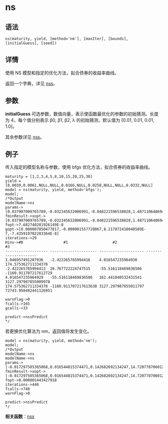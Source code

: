 # ns

## 语法

`ns(maturity, yield, [method='nm'], [maxIter], [bounds], [initialGuess],
[seed])`

## 详情

使用 NS 模型和指定的优化方法，拟合债券的收益率曲线。

返回一个字典，详见 [nss](nss.html)。

## 参数

**initialGuess** 可选参数，数值向量，表示使函数最优化的参数的初始猜测。长度为 4，每个值分别表示 β0,
β1, β2, λ 的初始猜测，默认值为 [0.01, 0.01, 0.01, 1.0]。

其余参数详见 [nss](nss.html)。

## 例子

传入指定的模型名称与参数，使用 bfgs
优化方法，拟合债券的收益率曲线。

```
maturity = [1,2,3,4,5,8,10,15,20,25,30]
yield = [0.0039,0.0061,NULL,NULL,0.0166,NULL,0.0258,NULL,NULL,0.0332,NULL]
model = ns(maturity, yield, method='bfgs');
model;
/*Output
modelName->ns
params->[0.037907009765789,-0.032345632006991,-0.048221596538028,1.48711064869407]
fminResult->xopt->[0.037907009765789,-0.032345632006991,-0.048221596538028,1.48711064869407]
fopt->7.682740281926149E-8
gopt->[0.000007050477817,-0.000001557728067,8.217072418048589E-7,-7.435919702203364E-8]
iterations->29
Hinv->#0                  #1                    #2                   #3
------------------- --------------------- -------------------- ---------------------
1.046957491287936   -2.422265785994416    4.016547235964936    174.575362711334378
-2.422265785994413  20.767722224747515    -55.516118469836506  -1160.911707217612729
4.016547235964929   -55.516118469836506   162.441840532431541  3127.297987855009978
174.575362711334378 -1160.911707217613638 3127.297987855011797 72743.950482441126951

warnFlag->0
fcalls->165
gcalls->33

predict->nssPredict
*/
```

若更换优化算法为
nm，返回值将发生变化。

```
model = ns(maturity, yield, method='nm');
model;
/*Output
modelName->ns
modelName->ns
params->[-0.017297505365068,0.016544815374471,0.142682692134247,14.720778706012911]
fminResult->xopt->[-0.017297505365068,0.016544815374471,0.142682692134247,14.720778706012911]
fopt->0.000001443427918
iterations->446
fcalls->740
warnFlag->0

predict->nssPredict
*/
```

**相关函数**：[nss](nss.html)


